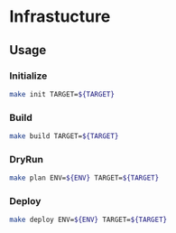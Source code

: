 # Infrastucture

## Usage

### Initialize

```bash
make init TARGET=${TARGET}
```

### Build

```bash
make build TARGET=${TARGET}
```

### DryRun

```bash
make plan ENV=${ENV} TARGET=${TARGET}
```

### Deploy

```bash
make deploy ENV=${ENV} TARGET=${TARGET}
```

